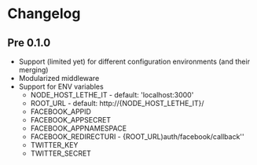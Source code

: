 # Changelog

## Pre 0.1.0
- Support (limited yet) for different configuration environments (and their merging)
- Modularized middleware
- Support for ENV variables
  - NODE_HOST_LETHE_IT - default: 'localhost:3000'
  - ROOT_URL - default: http://{NODE_HOST_LETHE_IT}/
  - FACEBOOK_APPID
  - FACEBOOK_APPSECRET
  - FACEBOOK_APPNAMESPACE
  - FACEBOOK_REDIRECTURI - {ROOT_URL)auth/facebook/callback''
  - TWITTER_KEY
  - TWITTER_SECRET